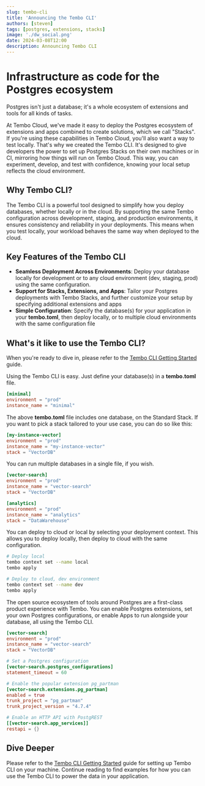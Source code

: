```yaml
---
slug: tembo-cli
title: 'Announcing the Tembo CLI'
authors: [steven]
tags: [postgres, extensions, stacks]
image: './dw_social.png'
date: 2024-03-08T12:00
description: Announcing Tembo CLI
---
```


# Infrastructure as code for the Postgres ecosystem

Postgres isn't just a database; it's a whole ecosystem of extensions and tools for all kinds of tasks.

At Tembo Cloud, we've made it easy to deploy the Postgres ecosystem of extensions and apps combined to create solutions, which we call "Stacks". If you're using these capabilities in Tembo Cloud, you'll also want a way to test locally. That's why we created the Tembo CLI. It's designed to give developers the power to set up Postgres Stacks on their own machines or in CI, mirroring how things will run on Tembo Cloud. This way, you can experiment, develop, and test with confidence, knowing your local setup reflects the cloud environment.

## Why Tembo CLI?

The Tembo CLI is a powerful tool designed to simplify how you deploy databases, whether locally or in the cloud. By supporting the same Tembo configuration across development, staging, and production environments, it ensures consistency and reliability in your deployments. This means when you test locally, your workload behaves the same way when deployed to the cloud.

## Key Features of the Tembo CLI

- **Seamless Deployment Across Environments**: Deploy your database locally for development or to any cloud environment (dev, staging, prod) using the same configuration.
- **Support for Stacks, Extensions, and Apps**: Tailor your Postgres deployments with Tembo Stacks, and further customize your setup by specifying additional extensions and apps
- **Simple Configuration**: Specify the database(s) for your application in your **tembo.toml**, then deploy locally, or to multiple cloud environments with the same configuration file

## What's it like to use the Tembo CLI?

When you're ready to dive in, please refer to the [Tembo CLI Getting Started](https://tembo.io/docs/tembo-cloud/Tembo-CLI/Getting_Started) guide.

Using the Tembo CLI is easy. Just define your database(s) in a **tembo.toml** file.

```toml
[minimal]
environment = "prod"
instance_name = "minimal"
```

The above **tembo.toml** file includes one database, on the Standard Stack. If you want to pick a stack tailored to your use case, you can do so like this:

```toml
[my-instance-vector]
environment = "prod"
instance_name = "my-instance-vector"
stack = "VectorDB"
```

You can run multiple databases in a single file, if you wish.

```toml
[vector-search]
environment = "prod"
instance_name = "vector-search"
stack = "VectorDB"

[analytics]
environment = "prod"
instance_name = "analytics"
stack = "DataWarehouse"
```

You can deploy to cloud or local by selecting your deployment context. This allows you to deploy locally, then deploy to cloud with the same configuration.

```bash
# Deploy local
tembo context set --name local
tembo apply

# Deploy to cloud, dev environment
tembo context set --name dev
tembo apply
```

The open source ecosystem of tools around Postgres are a first-class product experience with Tembo. You can enable Postgres extensions, set your own Postgres configurations, or enable Apps to run alongside your database, all using the Tembo CLI.

```toml
[vector-search]
environment = "prod"
instance_name = "vector-search"
stack = "VectorDB"

# Set a Postgres configuration
[vector-search.postgres_configurations]
statement_timeout = 60

# Enable the popular extension pg_partman
[vector-search.extensions.pg_partman]
enabled = true
trunk_project = "pg_partman"
trunk_project_version = "4.7.4"

# Enable an HTTP API with PostgREST
[[vector-search.app_services]]
restapi = {}
```

## Dive Deeper

Please refer to the [Tembo CLI Getting Started](https://tembo.io/docs/tembo-cloud/Tembo-CLI/Getting_Started) guide for setting up Tembo CLI on your machine. Continue reading to find examples for how you can use the Tembo CLI to power the data in your application.
